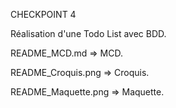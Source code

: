 CHECKPOINT 4

Réalisation d'une Todo List avec BDD.

README_MCD.md  =>  MCD.

README_Croquis.png  =>  Croquis.

README_Maquette.png  =>  Maquette.
